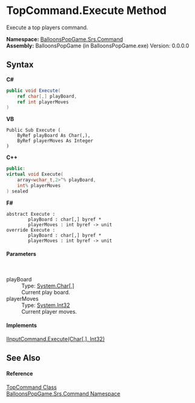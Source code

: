 # TopCommand.Execute Method 
 

Execute a top players command.

**Namespace:**&nbsp;<a href="N_BalloonsPopGame_Srs_Command">BalloonsPopGame.Srs.Command</a><br />**Assembly:**&nbsp;BalloonsPopGame (in BalloonsPopGame.exe) Version: 0.0.0.0

## Syntax

**C#**<br />
``` C#
public void Execute(
	ref char[,] playBoard,
	ref int playerMoves
)
```

**VB**<br />
``` VB
Public Sub Execute ( 
	ByRef playBoard As Char(,),
	ByRef playerMoves As Integer
)
```

**C++**<br />
``` C++
public:
virtual void Execute(
	array<wchar_t,2>^% playBoard, 
	int% playerMoves
) sealed
```

**F#**<br />
``` F#
abstract Execute : 
        playBoard : char[,] byref * 
        playerMoves : int byref -> unit 
override Execute : 
        playBoard : char[,] byref * 
        playerMoves : int byref -> unit 
```


#### Parameters
&nbsp;<dl><dt>playBoard</dt><dd>Type: <a href="http://msdn2.microsoft.com/en-us/library/k493b04s" target="_blank">System.Char</a>[,]<br />Current play board.</dd><dt>playerMoves</dt><dd>Type: <a href="http://msdn2.microsoft.com/en-us/library/td2s409d" target="_blank">System.Int32</a><br />Current player moves.</dd></dl>

#### Implements
<a href="M_BalloonsPopGame_Srs_Command_IInputCommand_Execute">IInputCommand.Execute(Char[,], Int32)</a><br />

## See Also


#### Reference
<a href="T_BalloonsPopGame_Srs_Command_TopCommand">TopCommand Class</a><br /><a href="N_BalloonsPopGame_Srs_Command">BalloonsPopGame.Srs.Command Namespace</a><br />